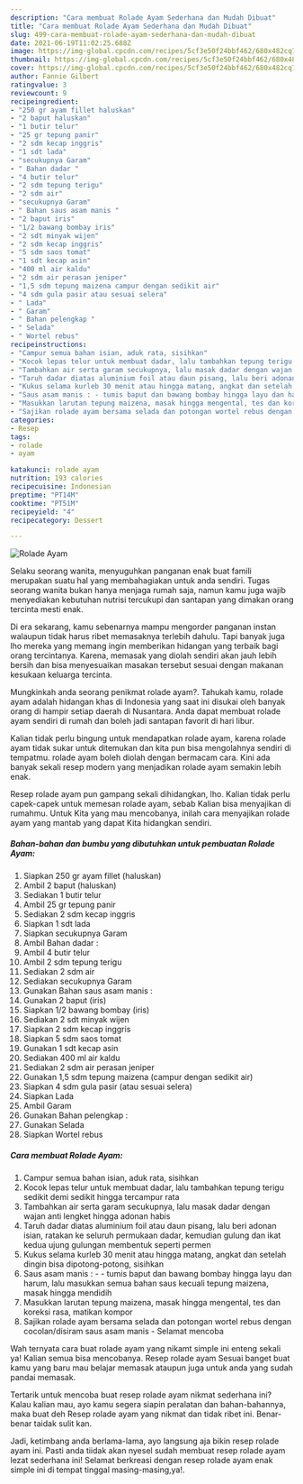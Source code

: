 ```yaml
---
description: "Cara membuat Rolade Ayam Sederhana dan Mudah Dibuat"
title: "Cara membuat Rolade Ayam Sederhana dan Mudah Dibuat"
slug: 499-cara-membuat-rolade-ayam-sederhana-dan-mudah-dibuat
date: 2021-06-19T11:02:25.688Z
image: https://img-global.cpcdn.com/recipes/5cf3e50f24bbf462/680x482cq70/rolade-ayam-foto-resep-utama.jpg
thumbnail: https://img-global.cpcdn.com/recipes/5cf3e50f24bbf462/680x482cq70/rolade-ayam-foto-resep-utama.jpg
cover: https://img-global.cpcdn.com/recipes/5cf3e50f24bbf462/680x482cq70/rolade-ayam-foto-resep-utama.jpg
author: Fannie Gilbert
ratingvalue: 3
reviewcount: 9
recipeingredient:
- "250 gr ayam fillet haluskan"
- "2 baput haluskan"
- "1 butir telur"
- "25 gr tepung panir"
- "2 sdm kecap inggris"
- "1 sdt lada"
- "secukupnya Garam"
- " Bahan dadar "
- "4 butir telur"
- "2 sdm tepung terigu"
- "2 sdm air"
- "secukupnya Garam"
- " Bahan saus asam manis "
- "2 baput iris"
- "1/2 bawang bombay iris"
- "2 sdt minyak wijen"
- "2 sdm kecap inggris"
- "5 sdm saos tomat"
- "1 sdt kecap asin"
- "400 ml air kaldu"
- "2 sdm air perasan jeniper"
- "1,5 sdm tepung maizena campur dengan sedikit air"
- "4 sdm gula pasir atau sesuai selera"
- " Lada"
- " Garam"
- " Bahan pelengkap "
- " Selada"
- " Wortel rebus"
recipeinstructions:
- "Campur semua bahan isian, aduk rata, sisihkan"
- "Kocok lepas telur untuk membuat dadar, lalu tambahkan tepung terigu sedikit demi sedikit hingga tercampur rata"
- "Tambahkan air serta garam secukupnya, lalu masak dadar dengan wajan anti lengket hingga adonan habis"
- "Taruh dadar diatas aluminium foil atau daun pisang, lalu beri adonan isian, ratakan ke seluruh permukaan dadar, kemudian gulung dan ikat kedua ujung gulungan membentuk seperti permen"
- "Kukus selama kurleb 30 menit atau hingga matang, angkat dan setelah dingin bisa dipotong-potong, sisihkan"
- "Saus asam manis : - tumis baput dan bawang bombay hingga layu dan harum, lalu masukkan semua bahan saus kecuali tepung maizena, masak hingga mendidih"
- "Masukkan larutan tepung maizena, masak hingga mengental, tes dan koreksi rasa, matikan kompor"
- "Sajikan rolade ayam bersama selada dan potongan wortel rebus dengan cocolan/disiram saus asam manis Selamat mencoba"
categories:
- Resep
tags:
- rolade
- ayam

katakunci: rolade ayam 
nutrition: 193 calories
recipecuisine: Indonesian
preptime: "PT14M"
cooktime: "PT51M"
recipeyield: "4"
recipecategory: Dessert

---
```



![Rolade Ayam](https://img-global.cpcdn.com/recipes/5cf3e50f24bbf462/680x482cq70/rolade-ayam-foto-resep-utama.jpg)

Selaku seorang wanita, menyuguhkan panganan enak buat famili merupakan suatu hal yang membahagiakan untuk anda sendiri. Tugas seorang  wanita bukan hanya menjaga rumah saja, namun kamu juga wajib menyediakan kebutuhan nutrisi tercukupi dan santapan yang dimakan orang tercinta mesti enak.

Di era  sekarang, kamu sebenarnya mampu mengorder panganan instan walaupun tidak harus ribet memasaknya terlebih dahulu. Tapi banyak juga lho mereka yang memang ingin memberikan hidangan yang terbaik bagi orang tercintanya. Karena, memasak yang diolah sendiri akan jauh lebih bersih dan bisa menyesuaikan masakan tersebut sesuai dengan makanan kesukaan keluarga tercinta. 



Mungkinkah anda seorang penikmat rolade ayam?. Tahukah kamu, rolade ayam adalah hidangan khas di Indonesia yang saat ini disukai oleh banyak orang di hampir setiap daerah di Nusantara. Anda dapat membuat rolade ayam sendiri di rumah dan boleh jadi santapan favorit di hari libur.

Kalian tidak perlu bingung untuk mendapatkan rolade ayam, karena rolade ayam tidak sukar untuk ditemukan dan kita pun bisa mengolahnya sendiri di tempatmu. rolade ayam boleh diolah dengan bermacam cara. Kini ada banyak sekali resep modern yang menjadikan rolade ayam semakin lebih enak.

Resep rolade ayam pun gampang sekali dihidangkan, lho. Kalian tidak perlu capek-capek untuk memesan rolade ayam, sebab Kalian bisa menyajikan di rumahmu. Untuk Kita yang mau mencobanya, inilah cara menyajikan rolade ayam yang mantab yang dapat Kita hidangkan sendiri.

<!--inarticleads1-->

##### Bahan-bahan dan bumbu yang dibutuhkan untuk pembuatan Rolade Ayam:

1. Siapkan 250 gr ayam fillet (haluskan)
1. Ambil 2 baput (haluskan)
1. Sediakan 1 butir telur
1. Ambil 25 gr tepung panir
1. Sediakan 2 sdm kecap inggris
1. Siapkan 1 sdt lada
1. Siapkan secukupnya Garam
1. Ambil  Bahan dadar :
1. Ambil 4 butir telur
1. Ambil 2 sdm tepung terigu
1. Sediakan 2 sdm air
1. Sediakan secukupnya Garam
1. Gunakan  Bahan saus asam manis :
1. Gunakan 2 baput (iris)
1. Siapkan 1/2 bawang bombay (iris)
1. Sediakan 2 sdt minyak wijen
1. Siapkan 2 sdm kecap inggris
1. Siapkan 5 sdm saos tomat
1. Gunakan 1 sdt kecap asin
1. Sediakan 400 ml air kaldu
1. Sediakan 2 sdm air perasan jeniper
1. Gunakan 1,5 sdm tepung maizena (campur dengan sedikit air)
1. Siapkan 4 sdm gula pasir (atau sesuai selera)
1. Siapkan  Lada
1. Ambil  Garam
1. Gunakan  Bahan pelengkap :
1. Gunakan  Selada
1. Siapkan  Wortel rebus




<!--inarticleads2-->

##### Cara membuat Rolade Ayam:

1. Campur semua bahan isian, aduk rata, sisihkan
1. Kocok lepas telur untuk membuat dadar, lalu tambahkan tepung terigu sedikit demi sedikit hingga tercampur rata
1. Tambahkan air serta garam secukupnya, lalu masak dadar dengan wajan anti lengket hingga adonan habis
1. Taruh dadar diatas aluminium foil atau daun pisang, lalu beri adonan isian, ratakan ke seluruh permukaan dadar, kemudian gulung dan ikat kedua ujung gulungan membentuk seperti permen
1. Kukus selama kurleb 30 menit atau hingga matang, angkat dan setelah dingin bisa dipotong-potong, sisihkan
1. Saus asam manis : - - tumis baput dan bawang bombay hingga layu dan harum, lalu masukkan semua bahan saus kecuali tepung maizena, masak hingga mendidih
1. Masukkan larutan tepung maizena, masak hingga mengental, tes dan koreksi rasa, matikan kompor
1. Sajikan rolade ayam bersama selada dan potongan wortel rebus dengan cocolan/disiram saus asam manis - Selamat mencoba




Wah ternyata cara buat rolade ayam yang nikamt simple ini enteng sekali ya! Kalian semua bisa mencobanya. Resep rolade ayam Sesuai banget buat kamu yang baru mau belajar memasak ataupun juga untuk anda yang sudah pandai memasak.

Tertarik untuk mencoba buat resep rolade ayam nikmat sederhana ini? Kalau kalian mau, ayo kamu segera siapin peralatan dan bahan-bahannya, maka buat deh Resep rolade ayam yang nikmat dan tidak ribet ini. Benar-benar taidak sulit kan. 

Jadi, ketimbang anda berlama-lama, ayo langsung aja bikin resep rolade ayam ini. Pasti anda tiidak akan nyesel sudah membuat resep rolade ayam lezat sederhana ini! Selamat berkreasi dengan resep rolade ayam enak simple ini di tempat tinggal masing-masing,ya!.

